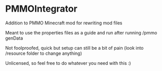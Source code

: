 # PMMOIntegrator

Addition to PMMO Minecraft mod for rewriting mod files

Meant to use the properties files as a guide and run after running /pmmo genData

Not foolproofed, quick but setup can still be a bit of pain (look into /resource folder to change anything)

Unlicensed, so feel free to do whatever you need with this :)
